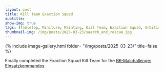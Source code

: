 ```yaml
---
layout: post
title: Kill Team Exaction Squad
subtitle:
show-img: true
tags: [Tabletop, Miniture, Painting, Kill Team, Exaction Squad, Arbitis, Brueckenkopf, Painting Challenge]
thumbnail-img: /img/posts/2025-03-23/saerch_and_rescue.jpg
---
```


{% include image-gallery.html folder= "/img/posts/2025-03-23/" title=false %}
  
Finally completed the Exaction Squad Kill Team for the [BK-Malchallenge: Einsatzkommandos](https://www.brueckenkopf-online.com/2025/bk-malchallenge-einsatzkommandos-und/)
